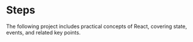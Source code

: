 # Steps
The following project includes practical concepts of React, covering state, events, and related key points.
